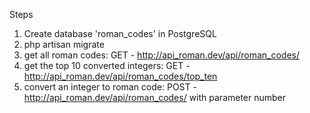 Steps
1) Create database 'roman_codes' in PostgreSQL
2) php artisan migrate
3) get all roman codes: GET - http://api_roman.dev/api/roman_codes/
4) get the top 10 converted integers: GET - http://api_roman.dev/api/roman_codes/top_ten
5) convert an integer to roman code: POST - http://api_roman.dev/api/roman_codes/  with parameter number  